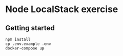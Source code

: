 # Node LocalStack exercise

## Getting started

```
npm install
cp .env.example .env
docker-compose up
```
